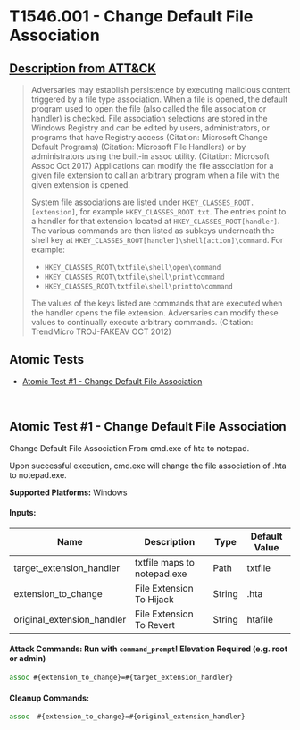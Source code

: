 # T1546.001 - Change Default File Association
## [Description from ATT&CK](https://attack.mitre.org/techniques/T1546/001)
<blockquote>Adversaries may establish persistence by executing malicious content triggered by a file type association. When a file is opened, the default program used to open the file (also called the file association or handler) is checked. File association selections are stored in the Windows Registry and can be edited by users, administrators, or programs that have Registry access (Citation: Microsoft Change Default Programs) (Citation: Microsoft File Handlers) or by administrators using the built-in assoc utility. (Citation: Microsoft Assoc Oct 2017) Applications can modify the file association for a given file extension to call an arbitrary program when a file with the given extension is opened.

System file associations are listed under <code>HKEY_CLASSES_ROOT\.[extension]</code>, for example <code>HKEY_CLASSES_ROOT\.txt</code>. The entries point to a handler for that extension located at <code>HKEY_CLASSES_ROOT\[handler]</code>. The various commands are then listed as subkeys underneath the shell key at <code>HKEY_CLASSES_ROOT\[handler]\shell\[action]\command</code>. For example: 
* <code>HKEY_CLASSES_ROOT\txtfile\shell\open\command</code>
* <code>HKEY_CLASSES_ROOT\txtfile\shell\print\command</code>
* <code>HKEY_CLASSES_ROOT\txtfile\shell\printto\command</code>

The values of the keys listed are commands that are executed when the handler opens the file extension. Adversaries can modify these values to continually execute arbitrary commands. (Citation: TrendMicro TROJ-FAKEAV OCT 2012)</blockquote>

## Atomic Tests

- [Atomic Test #1 - Change Default File Association](#atomic-test-1---change-default-file-association)


<br/>

## Atomic Test #1 - Change Default File Association
Change Default File Association From cmd.exe of hta to notepad.

Upon successful execution, cmd.exe will change the file association of .hta to notepad.exe.

**Supported Platforms:** Windows




#### Inputs:
| Name | Description | Type | Default Value | 
|------|-------------|------|---------------|
| target_extension_handler | txtfile maps to notepad.exe | Path | txtfile|
| extension_to_change | File Extension To Hijack | String | .hta|
| original_extension_handler | File Extension To Revert | String | htafile|


#### Attack Commands: Run with `command_prompt`!  Elevation Required (e.g. root or admin) 


```cmd
assoc #{extension_to_change}=#{target_extension_handler}
```

#### Cleanup Commands:
```cmd
assoc  #{extension_to_change}=#{original_extension_handler}
```





<br/>
